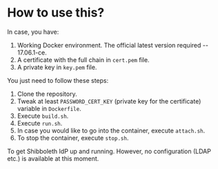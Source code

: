 # How to use this?

In case, you have:

1. Working Docker environment. The official latest version required -- 17.06.1-ce.
2. A certificate with the full chain in `cert.pem` file.
3. A private key in `key.pem` file.

You just need to follow these steps:

1. Clone the repository.
2. Tweak at least `PASSWORD_CERT_KEY` (private key for the certificate) variable in `Dockerfile`.
3. Execute `build.sh`.
4. Execute `run.sh`.
5. In case you would like to go into the container, execute `attach.sh`.
6. To stop the container, execute `stop.sh`.

To get Shibboleth IdP up and running. However, no configuration (LDAP etc.) is available at this moment.

